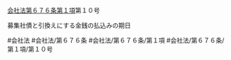 [会社法第６７６条第１項](会社法＿＿＿＿第６７６条第１項)第１０号

募集社債と引換えにする金銭の払込みの期日


#会社法
#会社法/第６７６条
#会社法/第６７６条/第１項
#会社法/第６７６条/第１項/第１０号
